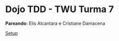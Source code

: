 # Dojo TDD - TWU Turma 7

**Pareando:** Elis Alcantara e Cristiane Damacena

[Setup](https://docs.google.com/document/d/1D2PBjY95mY-y7X9Hz2aKxqbit21Q2edZ_8FIKULGjXo/edit)
